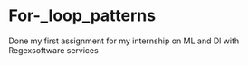 # For-_loop_patterns
Done my first assignment for my internship on ML and Dl with Regexsoftware services
